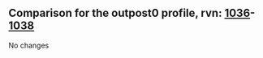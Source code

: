 ## Comparison for the outpost0 profile, rvn: [1036](https://github.com/PRO100KatYT/FortniteProfileRevisions/tree/main/profiles/outpost0/1036%20outpost0.json)-[1038](https://github.com/PRO100KatYT/FortniteProfileRevisions/tree/main/profiles/outpost0/1038%20outpost0.json)

No changes
